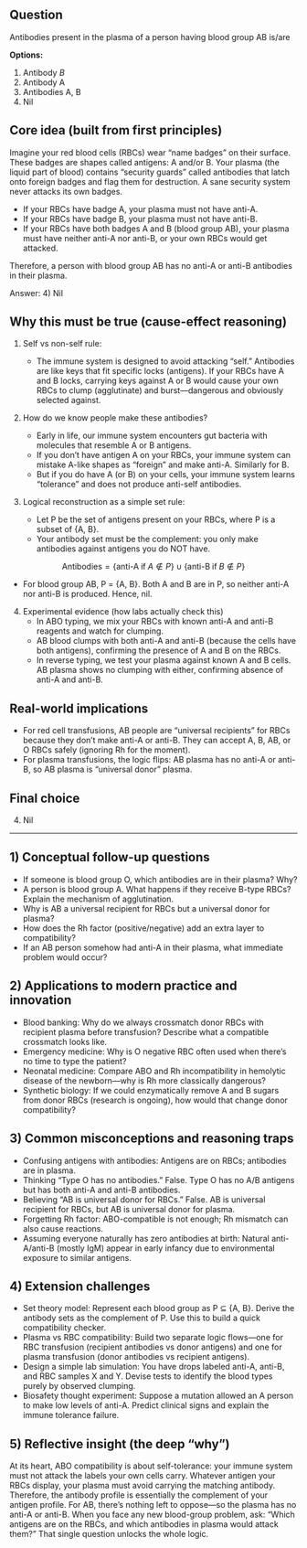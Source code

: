 ## Question
Antibodies present in the plasma of a person having blood group AB is/are

**Options:**

1. Antibody $B$
2. Antibody A
3. Antibodies A, B
4. Nil

## Core idea (built from first principles)
Imagine your red blood cells (RBCs) wear “name badges” on their surface. These badges are shapes called antigens: A and/or B. Your plasma (the liquid part of blood) contains “security guards” called antibodies that latch onto foreign badges and flag them for destruction. A sane security system never attacks its own badges.

- If your RBCs have badge A, your plasma must not have anti-A.
- If your RBCs have badge B, your plasma must not have anti-B.
- If your RBCs have both badges A and B (blood group AB), your plasma must have neither anti-A nor anti-B, or your own RBCs would get attacked.

Therefore, a person with blood group AB has no anti-A or anti-B antibodies in their plasma.

Answer: 4) Nil

## Why this must be true (cause-effect reasoning)
1. Self vs non-self rule:
   - The immune system is designed to avoid attacking “self.” Antibodies are like keys that fit specific locks (antigens). If your RBCs have A and B locks, carrying keys against A or B would cause your own RBCs to clump (agglutinate) and burst—dangerous and obviously selected against.

2. How do we know people make these antibodies?
   - Early in life, our immune system encounters gut bacteria with molecules that resemble A or B antigens.
   - If you don’t have antigen A on your RBCs, your immune system can mistake A-like shapes as “foreign” and make anti-A. Similarly for B.
   - But if you do have A (or B) on your cells, your immune system learns “tolerance” and does not produce anti-self antibodies.

3. Logical reconstruction as a simple set rule:
   - Let P be the set of antigens present on your RBCs, where P is a subset of {A, B}.
   - Your antibody set must be the complement: you only make antibodies against antigens you do NOT have.

```math
\text{Antibodies} = 
\{\text{anti-A} \;\text{if}\; A \notin P\} \;\cup\; \{\text{anti-B} \;\text{if}\; B \notin P\}
```

- For blood group AB, P = {A, B}. Both A and B are in P, so neither anti-A nor anti-B is produced. Hence, nil.

4. Experimental evidence (how labs actually check this)
   - In ABO typing, we mix your RBCs with known anti-A and anti-B reagents and watch for clumping.
   - AB blood clumps with both anti-A and anti-B (because the cells have both antigens), confirming the presence of A and B on the RBCs.
   - In reverse typing, we test your plasma against known A and B cells. AB plasma shows no clumping with either, confirming absence of anti-A and anti-B.

## Real-world implications
- For red cell transfusions, AB people are “universal recipients” for RBCs because they don’t make anti-A or anti-B. They can accept A, B, AB, or O RBCs safely (ignoring Rh for the moment).
- For plasma transfusions, the logic flips: AB plasma has no anti-A or anti-B, so AB plasma is “universal donor” plasma.

## Final choice
4) Nil

---

## 1) Conceptual follow-up questions
- If someone is blood group O, which antibodies are in their plasma? Why?
- A person is blood group A. What happens if they receive B-type RBCs? Explain the mechanism of agglutination.
- Why is AB a universal recipient for RBCs but a universal donor for plasma?
- How does the Rh factor (positive/negative) add an extra layer to compatibility?
- If an AB person somehow had anti-A in their plasma, what immediate problem would occur?

## 2) Applications to modern practice and innovation
- Blood banking: Why do we always crossmatch donor RBCs with recipient plasma before transfusion? Describe what a compatible crossmatch looks like.
- Emergency medicine: Why is O negative RBC often used when there’s no time to type the patient?
- Neonatal medicine: Compare ABO and Rh incompatibility in hemolytic disease of the newborn—why is Rh more classically dangerous?
- Synthetic biology: If we could enzymatically remove A and B sugars from donor RBCs (research is ongoing), how would that change donor compatibility?

## 3) Common misconceptions and reasoning traps
- Confusing antigens with antibodies: Antigens are on RBCs; antibodies are in plasma.
- Thinking “Type O has no antibodies.” False. Type O has no A/B antigens but has both anti-A and anti-B antibodies.
- Believing “AB is universal donor for RBCs.” False. AB is universal recipient for RBCs, but AB is universal donor for plasma.
- Forgetting Rh factor: ABO-compatible is not enough; Rh mismatch can also cause reactions.
- Assuming everyone naturally has zero antibodies at birth: Natural anti-A/anti-B (mostly IgM) appear in early infancy due to environmental exposure to similar antigens.

## 4) Extension challenges
- Set theory model: Represent each blood group as P ⊆ {A, B}. Derive the antibody sets as the complement of P. Use this to build a quick compatibility checker.
- Plasma vs RBC compatibility: Build two separate logic flows—one for RBC transfusion (recipient antibodies vs donor antigens) and one for plasma transfusion (donor antibodies vs recipient antigens).
- Design a simple lab simulation: You have drops labeled anti-A, anti-B, and RBC samples X and Y. Devise tests to identify the blood types purely by observed clumping.
- Biosafety thought experiment: Suppose a mutation allowed an A person to make low levels of anti-A. Predict clinical signs and explain the immune tolerance failure.

## 5) Reflective insight (the deep “why”)
At its heart, ABO compatibility is about self-tolerance: your immune system must not attack the labels your own cells carry. Whatever antigen your RBCs display, your plasma must avoid carrying the matching antibody. Therefore, the antibody profile is essentially the complement of your antigen profile. For AB, there’s nothing left to oppose—so the plasma has no anti-A or anti-B. When you face any new blood-group problem, ask: “Which antigens are on the RBCs, and which antibodies in plasma would attack them?” That single question unlocks the whole logic.